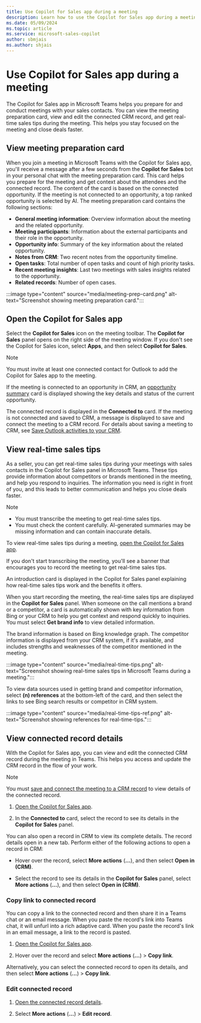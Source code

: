 ```yaml
---
title: Use Copilot for Sales app during a meeting
description: Learn how to use the Copilot for Sales app during a meeting.
ms.date: 05/09/2024
ms.topic: article
ms.service: microsoft-sales-copilot
author: sbmjais
ms.author: shjais
---
```


# Use Copilot for Sales app during a meeting

The Copilot for Sales app in Microsoft Teams helps you prepare for and conduct meetings with your sales contacts. You can view the meeting preparation card, view and edit the connected CRM record, and get real-time sales tips during the meeting. This helps you stay focused on the meeting and close deals faster.

## View meeting preparation card

When you join a meeting in Microsoft Teams with the Copilot for Sales app, you'll receive a message after a few seconds from the **Copilot for Sales** bot in your personal chat with the meeting preparation card. This card helps you prepare for the meeting and get context about the attendees and the connected record. The content of the card is based on the connected opportunity. If the meeting is not connected to an opportunity, a top ranked opportunity is selected by AI. The meeting preparation card contains the following sections:

- **General meeting information**: Overview information about the meeting and the related opportunity.
- **Meeting participants**: Information about the external participants and their role in the opportunity.
- **Opportunity info**: Summary of the key information about the related opportunity.
- **Notes from CRM**: Two recent notes from the opportunity timeline.
- **Open tasks**: Total number of open tasks and count of high priority tasks.
- **Recent meeting insights**: Last two meetings with sales insights related to the opportunity.
- **Related records**: Number of open cases.

:::image type="content" source="media/meeting-prep-card.png" alt-text="Screenshot showing meeting preparation card.":::

## Open the Copilot for Sales app

Select the **Copilot for Sales** icon on the meeting toolbar. The **Copilot for Sales** panel opens on the right side of the meeting window. If you don't see the Copilot for Sales icon, select **Apps**, and then select **Copilot for Sales**.

> [!NOTE]
> You must invite at least one connected contact for Outlook to add the Copilot for Sales app to the meeting.

If the meeting is connected to an opportunity in CRM, an [opportunity summary](view-opportunity-summary.md) card is displayed showing the key details and status of the current opportunity.

The connected record is displayed in the **Connected to** card. If the meeting is not connected and saved to CRM, a message is displayed to save and connect the meeting to a CRM record. For details about saving a meeting to CRM, see [Save Outlook activities to your CRM](save-outlook-activities-crm.md).

## View real-time sales tips

As a seller, you can get real-time sales tips during your meetings with sales contacts in the Copilot for Sales panel in Microsoft Teams. These tips provide information about competitors or brands mentioned in the meeting, and help you respond to inquiries. The information you need is right in front of you, and this leads to better communication and helps you close deals faster.

> [!NOTE]
> - You must transcribe the meeting to get real-time sales tips.
> - You must check the content carefully. AI-generated summaries may be missing information and can contain inaccurate details.

To view real-time sales tips during a meeting, [open the Copilot for Sales app](#open-the-copilot-for-sales-app).

If you don't start transcribing the meeting, you'll see a banner that encourages you to record the meeting to get real-time sales tips.

An introduction card is displayed in the Copilot for Sales panel explaining how real-time sales tips work and the benefits it offers.

When you start recording the meeting, the real-time sales tips are displayed in the **Copilot for Sales** panel. When someone on the call mentions a brand or a competitor, a card is automatically shown with key information from Bing or your CRM to help you get context and respond quickly to inquiries. You must select **Get brand info** to view detailed information.

The brand information is based on Bing knowledge graph. The competitor information is displayed from your CRM system, if it's available, and includes strengths and weaknesses of the competitor mentioned in the meeting. 

:::image type="content" source="media/real-time-tips.png" alt-text="Screenshot showing real-time sales tips in Microsoft Teams during a meeting.":::

To view data sources used in getting brand and competitor information, select **(n) references** at the bottom-left of the card, and then select the links to see Bing search results or competitor in CRM system.

:::image type="content" source="media/real-time-tips-ref.png" alt-text="Screenshot showing references for real-time-tips.":::


## View connected record details

With the Copilot for Sales app, you can view and edit the connected CRM record during the meeting in Teams. This helps you access and update the CRM record in the flow of your work.

> [!NOTE]
> You must [save and connect the meeting to a CRM record](save-outlook-activities-crm.md) to view details of the connected record.

1. [Open the Copilot for Sales app](#open-the-copilot-for-sales-app).

1. In the **Connected to** card, select the record to see its details in the **Copilot for Sales** panel.

You can also open a record in CRM to view its complete details. The record details open in a new tab. Perform either of the following actions to open a record in CRM:

- Hover over the record, select **More actions** (**...**), and then select **Open in (CRM)**.

- Select the record to see its details in the **Copilot for Sales** panel, select **More actions** (**...**), and then select **Open in (CRM)**.


### Copy link to connected record

You can copy a link to the connected record and then share it in a Teams chat or an email message. When you paste the record's link into Teams chat, it will unfurl into a rich adaptive card. When you paste the record's link in an email message, a link to the record is pasted.

1. [Open the Copilot for Sales app](#open-the-copilot-for-sales-app).

1. Hover over the record and select **More actions** (**...**) > **Copy link**.

Alternatively, you can select the connected record to open its details, and then select **More actions** (**...**) > **Copy link**.

### Edit connected record

1. [Open the connected record details](#view-connected-record-details).

1. Select **More actions** (**...**) > **Edit record**.
